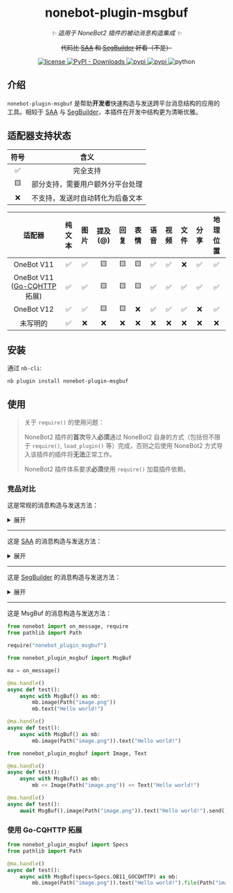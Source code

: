 <div align="center">

# nonebot-plugin-msgbuf

_✨ 适用于 NoneBot2 插件的被动消息构造集成 ✨_

~~代码比 [SAA](https://github.com/felinae98/nonebot-plugin-send-anything-anywhere) 和 [SegBuilder](https://github.com/Well2333/nonebot-plugin-segbuilder) 好看（不是）~~

<a href="./LICENSE">
    <img src="https://img.shields.io/github/license/NCBM/nonebot-plugin-msgbuf.svg" alt="license">
</a>
<a href="https://pypi.python.org/pypi/nonebot-plugin-msgbuf">
  <img alt="PyPI - Downloads" src="https://img.shields.io/pypi/dm/nonebot-plugin-msgbuf">
</a>
<a href="https://pypi.python.org/pypi/nonebot-plugin-msgbuf">
    <img src="https://img.shields.io/pypi/v/nonebot-plugin-msgbuf.svg" alt="pypi">
</a>
<a href="https://pypi.python.org/pypi/nonebot-plugin-msgbuf">
    <img src="https://img.shields.io/pypi/v/nonebot-plugin-msgbuf.svg" alt="pypi">
</a>
<img src="https://img.shields.io/badge/python-3.8+-blue.svg" alt="python">

</div>

## 介绍

`nonebot-plugin-msgbuf` 是帮助**开发者**快速构造与发送跨平台消息结构的应用的工具。相较于 [SAA](https://github.com/felinae98/nonebot-plugin-send-anything-anywhere) 与 [SegBuilder](https://github.com/Well2333/nonebot-plugin-segbuilder)，本插件在开发中结构更为清晰优雅。

## 适配器支持状态

| 符号 |               含义               |
| :--: | :------------------------------: |
|  ✅  |             完全支持             |
|  🟨  | 部分支持，需要用户额外分平台处理 |
|  ❌  | 不支持，发送时自动转化为后备文本 |

|                             适配器                             | 纯文本 | 图片 | 提及(@) | 回复 | 表情 | 语音 | 视频 | 文件 | 分享 | 地理位置 |
| :------------------------------------------------------------: | :----: | :--: | :-----: | :--: | :--: | :--: | :--: | :--: | :--: | :------: |
|                           OneBot V11                           |   ✅   |  ✅  |   🟨   |  🟨  |  🟨  |  ✅  |  ✅  |  ❌  |  ✅  |    ✅    |
| OneBot V11 ([Go-CQHTTP](https://github.com/Mrs4s/go-cqhttp) 拓展) |   ✅   |  ✅  |   🟨   |  🟨  |  🟨  |  ✅  |  ✅  |  ✅  |  ✅  |    ✅    |
|                           OneBot V12                           |   ✅   |  ✅  |   🟨   |  🟨  |  ❌  |  ✅  |  ✅  |  ✅  |  ❌  |    ✅    |
|                            未写明的                            |   ✅   |  ❌  |   ❌   |  ❌  |  ❌  |  ❌  |  ❌  |  ❌  |  ❌  |    ❌    |

## 安装

通过 `nb-cli`:

```console
nb plugin install nonebot-plugin-msgbuf
```

## 使用

> 关于 `require()` 的使用问题：
>
> NoneBot2 插件的**首次**导入**必须**通过 NoneBot2 自身的方式（包括但不限于 `require()`, `load_plugin()` 等）完成，否则之后使用 NoneBot2 方式导入该插件的插件将**无法**正常工作。
>
> NoneBot2 插件体系要求**必须**使用 `require()` 加载插件依赖。

### 竞品对比

这是常规的消息构造与发送方法：

<details>
<summary>展开</summary>

```python
from nonebot import on_message
from nonebot.adapters.onebot.v11 import MessageSegment
from pathlib import Path

ma = on_message()

@ma.handle()
async def test():
    await ma.send(MessageSegment.image(Path("image.png")) + "Hello world!")
```

</details>

---

这是 [SAA](https://github.com/felinae98/nonebot-plugin-send-anything-anywhere) 的消息构造与发送方法：

<details>
<summary>展开</summary>

```python
from nonebot import on_message, require
from pathlib import Path

require("nonebot_plugin_saa")

from nonebot_plugin_saa import MessageFactory, Text, Image

ma = on_message()

@ma.handle()
async def test():
    await MessageFactory([Image(Path("image.png")), Text("Hello world!")]).send()
```

</details>

---

这是 [SegBuilder](https://github.com/Well2333/nonebot-plugin-segbuilder) 的消息构造与发送方法：

<details>
<summary>展开</summary>

```python
from nonebot import on_message, require
from pathlib import Path

require("nonebot_plugin_segbuilder")

from nonebot_plugin_segbuilder import SegmentBuilder

ma = on_message()

@ma.handle()
async def test():
    await ma.send(SegmentBuilder.image(Path("image.png")) + "Hello world!")
```

</details>

---

这是 MsgBuf 的消息构造与发送方法：

```python
from nonebot import on_message, require
from pathlib import Path

require("nonebot_plugin_msgbuf")

from nonebot_plugin_msgbuf import MsgBuf

ma = on_message()

@ma.handle()
async def test():
    async with MsgBuf() as mb:
        mb.image(Path("image.png"))
        mb.text("Hello world!")
```

```python
@ma.handle()
async def test():
    async with MsgBuf() as mb:
        mb.image(Path("image.png")).text("Hello world!")
```

```python
from nonebot_plugin_msgbuf import Image, Text

@ma.handle()
async def test():
    async with MsgBuf() as mb:
        mb << Image(Path("image.png")) << Text("Hello world!")
```

```python
@ma.handle()
async def test():
    await MsgBuf().image(Path("image.png")).text("Hello world!").send()
```

### 使用 Go-CQHTTP 拓展

```python
from nonebot_plugin_msgbuf import Specs
from pathlib import Path

@ma.handle()
async def test():
    async with MsgBuf(specs=Specs.OB11_GOCQHTTP) as mb:
        mb.image(Path("image.png")).text("Hello world!").file(Path("image.png"))
```
